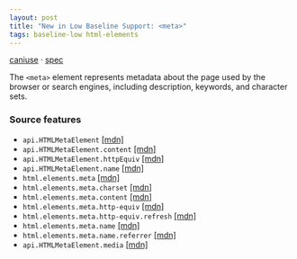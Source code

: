 ```yaml
---
layout: post
title: "New in Low Baseline Support: <meta>"
tags: baseline-low html-elements
---
```


[caniuse](https://caniuse.com/?search=meta) · [spec](https://html.spec.whatwg.org/multipage/semantics.html#meta)

The `<meta>` element represents metadata about the page used by the browser or search engines, including description, keywords, and character sets.

### Source features

- ``api.HTMLMetaElement`` [[mdn]](https://https://developer.mozilla.org/en-US/search?q=api.HTMLMetaElement)
- ``api.HTMLMetaElement.content`` [[mdn]](https://https://developer.mozilla.org/en-US/search?q=api.HTMLMetaElement.content)
- ``api.HTMLMetaElement.httpEquiv`` [[mdn]](https://https://developer.mozilla.org/en-US/search?q=api.HTMLMetaElement.httpEquiv)
- ``api.HTMLMetaElement.name`` [[mdn]](https://https://developer.mozilla.org/en-US/search?q=api.HTMLMetaElement.name)
- ``html.elements.meta`` [[mdn]](https://https://developer.mozilla.org/en-US/search?q=html.elements.meta)
- ``html.elements.meta.charset`` [[mdn]](https://https://developer.mozilla.org/en-US/search?q=html.elements.meta.charset)
- ``html.elements.meta.content`` [[mdn]](https://https://developer.mozilla.org/en-US/search?q=html.elements.meta.content)
- ``html.elements.meta.http-equiv`` [[mdn]](https://https://developer.mozilla.org/en-US/search?q=html.elements.meta.http-equiv)
- ``html.elements.meta.http-equiv.refresh`` [[mdn]](https://https://developer.mozilla.org/en-US/search?q=html.elements.meta.http-equiv.refresh)
- ``html.elements.meta.name`` [[mdn]](https://https://developer.mozilla.org/en-US/search?q=html.elements.meta.name)
- ``html.elements.meta.name.referrer`` [[mdn]](https://https://developer.mozilla.org/en-US/search?q=html.elements.meta.name.referrer)
- ``api.HTMLMetaElement.media`` [[mdn]](https://https://developer.mozilla.org/en-US/search?q=api.HTMLMetaElement.media)
